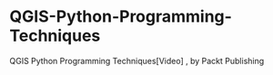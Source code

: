 # QGIS-Python-Programming-Techniques
QGIS Python Programming Techniques[Video] , by Packt Publishing 
